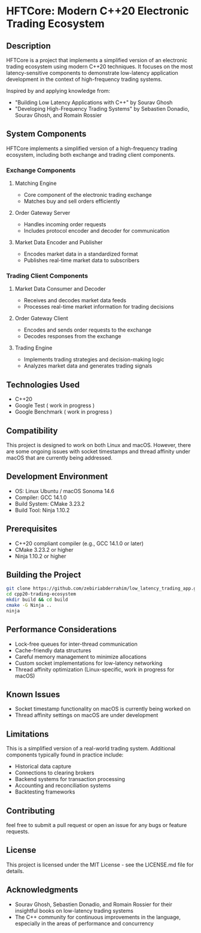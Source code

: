 # HFTCore: Modern C++20 Electronic Trading Ecosystem

## Description

HFTCore is a project that implements a simplified version of an electronic trading ecosystem using modern C++20 techniques. It focuses on the most latency-sensitive components to demonstrate low-latency application development in the context of high-frequency trading systems.

Inspired by and applying knowledge from:
- "Building Low Latency Applications with C++" by Sourav Ghosh
- "Developing High-Frequency Trading Systems" by Sebastien Donadio, Sourav Ghosh, and Romain Rossier

## System Components

HFTCore implements a simplified version of a high-frequency trading ecosystem, including both exchange and trading client components.

### Exchange Components

1. Matching Engine
    - Core component of the electronic trading exchange
    - Matches buy and sell orders efficiently

2. Order Gateway Server
    - Handles incoming order requests
    - Includes protocol encoder and decoder for communication

3. Market Data Encoder and Publisher
    - Encodes market data in a standardized format
    - Publishes real-time market data to subscribers

### Trading Client Components

1. Market Data Consumer and Decoder
    - Receives and decodes market data feeds
    - Processes real-time market information for trading decisions

2. Order Gateway Client
    - Encodes and sends order requests to the exchange
    - Decodes responses from the exchange

3. Trading Engine
    - Implements trading strategies and decision-making logic
    - Analyzes market data and generates trading signals

## Technologies Used

- C++20
- Google Test ( work in progress )
- Google Benchmark ( work in progress )

## Compatibility

This project is designed to work on both Linux and macOS. However, there are some ongoing issues with socket timestamps and thread affinity under macOS that are currently being addressed.

## Development Environment

- OS: Linux Ubuntu / macOS Sonoma 14.6
- Compiler: GCC 14.1.0
- Build System: CMake 3.23.2
- Build Tool: Ninja 1.10.2

## Prerequisites

- C++20 compliant compiler (e.g., GCC 14.1.0 or later)
- CMake 3.23.2 or higher
- Ninja 1.10.2 or higher

## Building the Project

```bash
git clone https://github.com/zebiriabderrahim/low_latency_trading_app.git
cd cpp20-trading-ecosystem
mkdir build && cd build
cmake -G Ninja ..
ninja
```
## Performance Considerations

- Lock-free queues for inter-thread communication
- Cache-friendly data structures
- Careful memory management to minimize allocations
- Custom socket implementations for low-latency networking
- Thread affinity optimization (Linux-specific, work in progress for macOS)

## Known Issues

- Socket timestamp functionality on macOS is currently being worked on
- Thread affinity settings on macOS are under development

## Limitations

This is a simplified version of a real-world trading system. Additional components typically found in practice include:
- Historical data capture
- Connections to clearing brokers
- Backend systems for transaction processing
- Accounting and reconciliation systems
- Backtesting frameworks

## Contributing

feel free to submit a pull request or open an issue for any bugs or feature requests.

## License

This project is licensed under the MIT License - see the LICENSE.md file for details.

## Acknowledgments

- Sourav Ghosh, Sebastien Donadio, and Romain Rossier for their insightful books on low-latency trading systems
- The C++ community for continuous improvements in the language, especially in the areas of performance and concurrency